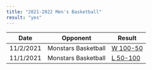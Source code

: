 ```yaml
---
title: "2021-2022 Men's Basketball"
result: "yes"
---
```


| Date | Opponent | Result |
|-|-|-|
| 11/2/2021 | Monstars Basketball | [W 100-50](google.com) |
| 11/1/2021 | Monstars Basketball | [L 50-100](google.com) |